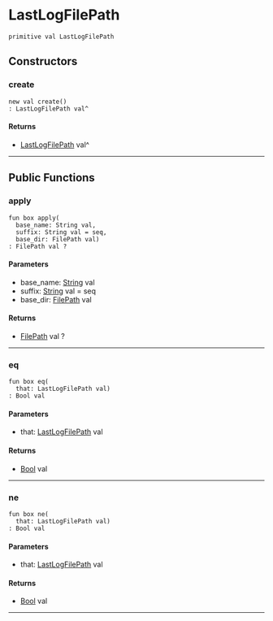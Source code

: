 # LastLogFilePath

```pony
primitive val LastLogFilePath
```

## Constructors

### create

```pony
new val create()
: LastLogFilePath val^
```

#### Returns

* [LastLogFilePath](wallaroo-ent-recovery-LastLogFilePath) val^

---

## Public Functions

### apply

```pony
fun box apply(
  base_name: String val,
  suffix: String val = seq,
  base_dir: FilePath val)
: FilePath val ?
```
#### Parameters

*   base_name: [String](builtin-String) val
*   suffix: [String](builtin-String) val = seq
*   base_dir: [FilePath](files-FilePath) val

#### Returns

* [FilePath](files-FilePath) val ?

---

### eq

```pony
fun box eq(
  that: LastLogFilePath val)
: Bool val
```
#### Parameters

*   that: [LastLogFilePath](wallaroo-ent-recovery-LastLogFilePath) val

#### Returns

* [Bool](builtin-Bool) val

---

### ne

```pony
fun box ne(
  that: LastLogFilePath val)
: Bool val
```
#### Parameters

*   that: [LastLogFilePath](wallaroo-ent-recovery-LastLogFilePath) val

#### Returns

* [Bool](builtin-Bool) val

---

